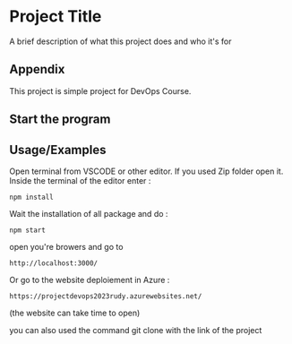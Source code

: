 
# Project Title

A brief description of what this project does and who it's for


## Appendix

This project is simple project for DevOps Course. 



## Start the program


## Usage/Examples

Open terminal from VSCODE or other editor. 
If you used Zip folder open it.
Inside the terminal of the editor enter : 

```npm install```

Wait the installation of all package and do : 

```npm start```

open you're browers and go to 

```http://localhost:3000/``` 

Or go to the website deploiement in Azure :

```https://projectdevops2023rudy.azurewebsites.net/```

(the website can take time to open)


you can also used the command git clone with the link of the project 
